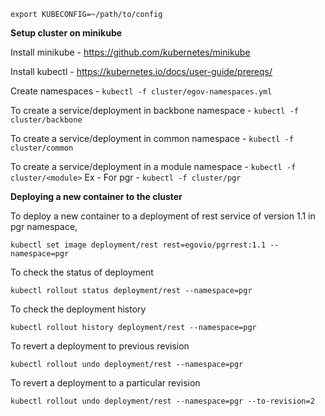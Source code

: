 

`export KUBECONFIG=~/path/to/config`

**Setup cluster on minikube**

Install minikube - https://github.com/kubernetes/minikube

Install kubectl - https://kubernetes.io/docs/user-guide/prereqs/

Create namespaces -
    `kubectl -f cluster/egov-namespaces.yml`

To create a service/deployment in backbone namespace - `kubectl -f cluster/backbone `

To create a service/deployment in common namespace - `kubectl -f cluster/common`

To create a service/deployment in a module namespace - `kubectl -f cluster/<module>`
Ex - For pgr - `kubectl -f cluster/pgr`


**Deploying a new container to the cluster**

To deploy a new container to a deployment of rest service of version 1.1 in pgr namespace,

`kubectl set image deployment/rest rest=egovio/pgrrest:1.1 --namespace=pgr`

To check the status of deployment

`kubectl rollout status deployment/rest --namespace=pgr`

To check the deployment history

`kubectl rollout history deployment/rest --namespace=pgr`

To revert a deployment to previous revision

`kubectl rollout undo deployment/rest --namespace=pgr`

To revert a deployment to a particular revision

`kubectl rollout undo deployment/rest --namespace=pgr --to-revision=2`
